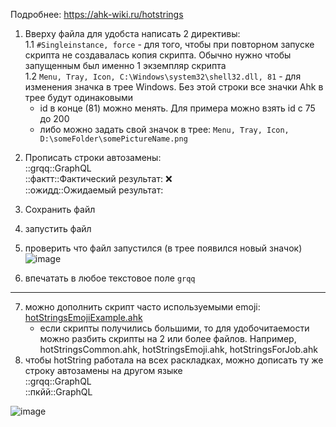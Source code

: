 Подробнее: https://ahk-wiki.ru/hotstrings


1. Вверху файла для удобста написать 2 директивы: <br>
1.1 `#Singleinstance, force` - для того, чтобы при повторном запуске скрипта не создавалась копия скрипта. Обычно нужно чтобы запущенным был именно 1 экземпляр скрипта<br>
1.2 `Menu, Tray, Icon, C:\Windows\system32\shell32.dll, 81` - для изменения значка в трее Windows. Без этой строки все значки Ahk в трее будут одинаковыми
    - id в конце (81) можно менять. Для примера можно взять id с 75 до 200
    - либо можно задать свой значок в трее: `Menu, Tray, Icon,  D:\someFolder\somePictureName.png`

<!-- ![image](https://github.com/gggittt/autoHotKeyAHK/assets/69504430/c56544fa-8578-428f-bbf9-2c1c67bc6b5e) -->

2. Прописать строки автозамены: <br>
::grqq::GraphQL  <br>
::фактт::Фактический результат:  ❌<br>
::ожидд::Ожидаемый результат:<br>

3. Сохранить файл
4. запустить файл
5. проверить что файл запустился (в трее появился новый значок)
   ![image](https://github.com/gggittt/autoHotKeyAHK/assets/69504430/06b79eaf-75f0-4d0b-b2c6-2cb44f340112)
6. впечатать в любое текстовое поле `grqq`

---

7. можно дополнить скрипт часто используемыми emoji: [hotStringsEmojiExample.ahk](https://github.com/gggittt/autoHotKeyAHK/blob/main/hotStringsEmojiExample.ahk)
   - если скрипты получились большими, то для удобочитаемости можно разбить скрипты на 2 или более файлов. Например, hotStringsCommon.ahk, hotStringsEmoji.ahk, hotStringsForJob.ahk
8. чтобы hotString работала на всех раскладках, можно дописать ту же строку автозамены на другом языке <br>
::grqq::GraphQL  <br>
::пкйй::GraphQL <br>

![image](https://github.com/gggittt/autoHotKeyAHK/assets/69504430/15eb43be-083e-4c5f-bd1b-eb77ac3d7595)
